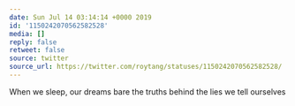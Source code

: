 ```yaml
---
date: Sun Jul 14 03:14:14 +0000 2019
id: '1150242070562582528'
media: []
reply: false
retweet: false
source: twitter
source_url: https://twitter.com/roytang/statuses/1150242070562582528/
---
```


When we sleep, our dreams bare the truths behind the lies we tell ourselves